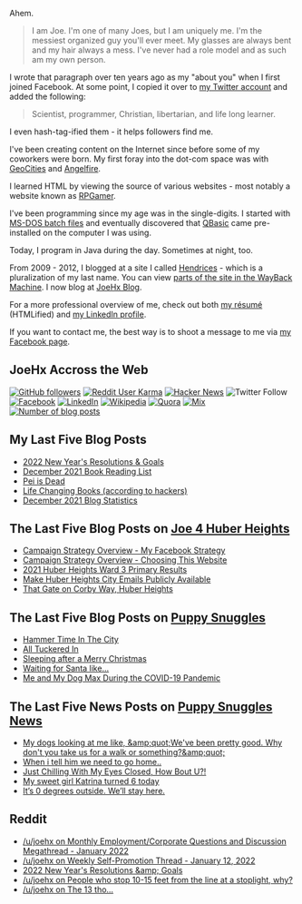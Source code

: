 Ahem.

> I am Joe. I'm one of many Joes, but I am uniquely me. I'm the messiest organized guy you'll ever meet. My glasses are always bent and my hair always a mess. I've never had a role model and as such am my own person.

I wrote that paragraph over ten years ago as my "about you" when I first joined Facebook. At some point, I copied it over to [my Twitter account](https://twitter.com/JoeHxBlog) and added the following:

> Scientist, programmer, Christian, libertarian, and life long learner.

I even hash-tag-ified them - it helps followers find me.

I've been creating content on the Internet since before some of my coworkers were born. My first foray into the dot-com space was with [GeoCities](https://en.wikipedia.org/wiki/Yahoo!_GeoCities) and [Angelfire](https://en.wikipedia.org/wiki/Angelfire).

I learned HTML by viewing the source of various websites - most notably a website known as [RPGamer](https://rpgamer.com/).

I've been programming since my age was in the single-digits. I started with [MS-DOS batch files](https://en.wikipedia.org/wiki/Batch_file) and eventually discovered that [QBasic](https://en.wikipedia.org/wiki/QBasic) came pre-installed on the computer I was using.

Today, I program in Java during the day. Sometimes at night, too.

From 2009 - 2012, I blogged at a site I called [Hendrices](https://www.facebook.com/Hendricescom/) - which is a pluralization of my last name. You can view [parts of the site in the WayBack Machine](https://web.archive.org/web/20090731115109/http://www.hendrices.com/). I now blog at [JoeHx Blog](https://www.joehxblog.com/).

For a more professional overview of me, check out both [my r&eacute;sum&eacute;](https://www.joehxblog.com/resume/) (HTMLified) and [my LinkedIn profile](https://www.linkedin.com/in/joehx/).

If you want to contact me, the best way is to shoot a message to me via [my Facebook page](https://www.facebook.com/JoeHxBlog/).

## JoeHx Accross the Web

[![GitHub followers](https://img.shields.io/github/followers/hendrixjoseph?label=GitHub&style=for-the-badge&logo=github)](https://github.com/hendrixjoseph)
[![Reddit User Karma](https://img.shields.io/reddit/user-karma/combined/joehx?label=Reddit&style=for-the-badge&logo=reddit)](https://www.reddit.com/user/joehx/)
[![Hacker News](https://img.shields.io/badge/dynamic/json?label=hacker+news&query=%24.karma&url=https%3A%2F%2Fhacker-news.firebaseio.com%2Fv0%2Fuser%2Fjoehx2.json&color=ff6600&style=for-the-badge&logo=y-combinator)](https://news.ycombinator.com/user?id=joehx2)
![Twitter Follow](https://img.shields.io/twitter/follow/JoeHxBlog?label=Twitter&style=for-the-badge&logo=twitter&color=1da1f2)
[![Facebook](https://img.shields.io/static/v1?label=FACEBOOK&message=137%20LIKES&color=3b5998&style=for-the-badge&logo=facebook)](https://www.facebook.com/JoeHxBlog)
[![LinkedIn](https://img.shields.io/static/v1?label=linkedin&message=193%20connections&color=2867b2&style=for-the-badge&logo=linkedin)](https://www.linkedin.com/in/joehx)
[![Wikipedia](https://img.shields.io/badge/dynamic/xml?label=wikipedia&query=%2F%2F%2A%5B%40id%3D%22general-stats%22%5D%2Fdiv%2Fdiv%2Fdiv%5B1%5D%2Ftable%2Ftbody%2Ftr%5B11%5D%2Ftd%5B2%5D%2Fstrong&suffix=%20edits&url=https%3A%2F%2Fxtools.wmflabs.org%2Fec%2Fen.wikipedia.org%2FHendrixjoseph&style=for-the-badge&logo=wikipedia&color=9f9f9f)](https://en.wikipedia.org/wiki/User:Hendrixjoseph)
[![Quora](https://img.shields.io/static/v1?label=quora&message=110%20followers&color=b92b27&style=for-the-badge&logo=quora&logoColor=b92b27)](https://www.quora.com/profile/Joseph-Hendrix)
[![Mix](https://img.shields.io/static/v1?label=mix&message=14k%20followers&color=ff8126&style=for-the-badge&logo=mix&logoColor=ff8126)](https://mix.com/joehx)
[![Number of blog posts](https://img.shields.io/endpoint?style=for-the-badge&url=https%3A%2F%2Fwww.joehxblog.com%2Fdata%2Fnumposts.json)](https://www.joehxblog.com/)

## My Last Five Blog Posts

<!-- JOEHXBLOG:START -->
- [2022 New Year&#39;s Resolutions &amp; Goals](https://www.joehxblog.com/2022-new-years-resolutions-goals/)
- [December 2021 Book Reading List](https://www.joehxblog.com/december-2022-book-reading-list/)
- [Pei is Dead](https://www.joehxblog.com/pei-is-dead/)
- [Life Changing Books &lpar;according to hackers&rpar;](https://www.joehxblog.com/life-changing-books-according-to-hackers/)
- [December 2021 Blog Statistics](https://www.joehxblog.com/december-2021-blog-statistics/)
<!-- JOEHXBLOG:END -->

## The Last Five Blog Posts on [Joe 4 Huber Heights](https://www.joe4huberheights.com/)

<!-- JOE4HUBERHEIGHTS:START -->
- [Campaign Strategy Overview - My Facebook Strategy](https://www.joe4huberheights.com/my-facebook-strategy/)
- [Campaign Strategy Overview - Choosing This Website](https://www.joe4huberheights.com/choosing-this-website/)
- [2021 Huber Heights Ward 3 Primary Results](https://www.joe4huberheights.com/2021-huber-heights-primary-results/)
- [Make Huber Heights City Emails Publicly Available](https://www.joe4huberheights.com/make-huber-heights-city-emails-publicly-available/)
- [That Gate on Corby Way, Huber Heights](https://www.joe4huberheights.com/that-gate-on-corby-way/)
<!-- JOE4HUBERHEIGHTS:END -->

## The Last Five Blog Posts on [Puppy Snuggles](https://www.puppy-snuggles.com/)

<!-- PUPPY-SNUGGLES:START -->
- [Hammer Time In The City](https://www.puppy-snuggles.com/blog/hammer-time-in-the-city/)
- [All Tuckered In](https://www.puppy-snuggles.com/blog/all-tuckered-in/)
- [Sleeping after a Merry Christmas](https://www.puppy-snuggles.com/blog/sleeping-after-a-merry-christmas/)
- [Waiting for Santa like...](https://www.puppy-snuggles.com/blog/waiting-for-santa-like/)
- [Me and My Dog Max During the COVID-19 Pandemic](https://www.puppy-snuggles.com/blog/me-and-my-dog-max-during-the-covid-19-pandemic/)
<!-- PUPPY-SNUGGLES:END -->

## The Last Five News Posts on [Puppy Snuggles News](https://news.puppy-snuggles.com/)

<!-- PUPPY-SNUGGLES-NEWS:START -->
- [My dogs looking at me like, &amp;amp;quot;We&#39;ve been pretty good. Why don&#39;t you take us for a walk or something?&amp;amp;quot;](https://news.puppy-snuggles.com/13295959/my-dogs-looking-at-me-like-quotweve-been-pretty-good-why-dont-you-take-us-for-a-walk-or-somethingquot)
- [When i tell him we need to go home..](https://news.puppy-snuggles.com/13289369/when-i-tell-him-we-need-to-go-home)
- [Just Chilling With My Eyes Closed, How Bout U?!](https://news.puppy-snuggles.com/13295957/just-chilling-with-my-eyes-closed-how-bout-u)
- [My sweet girl Katrina turned 6 today](https://news.puppy-snuggles.com/9381726/my-sweet-girl-katrina-turned-6-today)
- [It’s 0 degrees outside. We’ll stay here.](https://news.puppy-snuggles.com/13295958/its-0-degrees-outside-well-stay-here)
<!-- PUPPY-SNUGGLES-NEWS:END -->

## Reddit

<!-- REDDIT:START -->
- [/u/joehx on Monthly Employment/Corporate Questions and Discussion Megathread - January 2022](https://www.reddit.com/r/NorthropGrumman/comments/rtiz9f/monthly_employmentcorporate_questions_and/hsize9u/)
- [/u/joehx on Weekly Self-Promotion Thread - January 12, 2022](https://www.reddit.com/r/financialindependence/comments/s22qk6/weekly_selfpromotion_thread_january_12_2022/hscggji/)
- [2022 New Year&#39;s Resolutions &amp;amp; Goals](https://www.reddit.com/r/Blogswap/comments/s1v1r6/2022_new_years_resolutions_amp_goals/)
- [/u/joehx on People who stop 10-15 feet from the line at a stoplight, why?](https://www.reddit.com/r/AskReddit/comments/ryqqd1/people_who_stop_1015_feet_from_the_line_at_a/hrtwin7/)
- [/u/joehx on The 13 tho...](https://www.reddit.com/r/ProgrammerHumor/comments/rszzpd/the_13_tho/hqqb7cc/)
<!-- REDDIT:END -->
